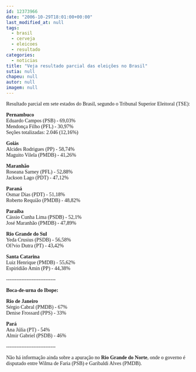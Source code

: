 ```yaml
---
id: 12373966
date: "2006-10-29T18:01:00+00:00"
last_modified_at: null
tags:
  - brasil
  - cerveja
  - eleicoes
  - resultado
categories:
  - noticias
title: "Veja resultado parcial das eleições no Brasil"
sutia: null
chapeu: null
autor: null
imagem: null
---
```

<p><P><FONT face=Verdana>Resultado parcial em sete estados do Brasil, segundo o Tribunal Superior Eleitoral (TSE):</FONT></P></p>
<p><P><FONT face=Verdana><STRONG>Pernambuco</STRONG></FONT><BR><FONT face=Verdana>Eduardo Campos (PSB) - 69,03% <BR>Mendonça Filho (PFL) - 30,97%<BR>Seções totalizadas: 2.046 (12,16%)</FONT></P></p>
<p><P><FONT face=Verdana><B>Goiás<BR></B>Alcides Rodrigues (PP) - 58,74% <BR>Maguito Vilela (PMDB) - 41,26%<BR></FONT></P></p>
<p><P><FONT face=Verdana><B>Maranhão<BR></B>Roseana Sarney (PFL) - 52,88% <BR>Jackson Lago (PDT) - 47,12%<BR></P></FONT></p>
<p><P><B><FONT face=Verdana>Paraná<BR></FONT></B><FONT face=Verdana>Osmar Dias (PDT) - 51,18%<BR>Roberto Requião (PMDB) - 48,82% </FONT></P><B></p>
<p><P><FONT face=Verdana>Paraiba<BR></FONT></B><FONT face=Verdana>Cássio Cunha Lima (PSDB) - 52,1% <BR>José Maranhão (PMDB) - 47,89%<BR></FONT></P><B></p>
<p><P><FONT face=Verdana>Rio Grande do Sul<BR></FONT></B><FONT face=Verdana>Yeda Crusius (PSDB) - 56,58%<BR>Ol?vio Dutra (PT) - 43,42%</FONT></P><B></p>
<p><P><FONT face=Verdana>Santa Catarina<BR></FONT></B><FONT face=Verdana>Luiz Henrique (PMDB) - 55,62%<BR>Espiridião Amin (PP) - 44,38%<BR></FONT></P></p>
<p><P><FONT face=Verdana>-----------------------------</FONT></P></p>
<p><P><FONT face=Verdana><STRONG>Boca-de-urna do Ibope:</STRONG></FONT></P><B></p>
<p><P><FONT face=Verdana>Rio de Janeiro<BR></FONT></B><FONT face=Verdana>Sérgio Cabral (PMDB) - 67%<BR>Denise Frossard (PPS) - 33%</FONT></P><B></p>
<p><P><FONT face=Verdana>Pará<BR></FONT></B><FONT face=Verdana>Ana Júlia (PT) - 54%<BR>Almir Gabriel (PSDB) - 46% </FONT></P></p>
<p><P><FONT face=Verdana>-----------------------------</FONT></P></p>
<p><P><FONT face=Verdana>Não há informação ainda sobre a apuração no </FONT><FONT face=Verdana><STRONG>Rio Grande do Norte</STRONG>, onde o governo é disputado entre </FONT><FONT face=Verdana>Wilma de Faria (PSB)&nbsp;e Garibaldi Alves (PMDB).</FONT> </P><FONT face=\"Times New Roman\"></p>
<p><P></P></FONT> </p>

